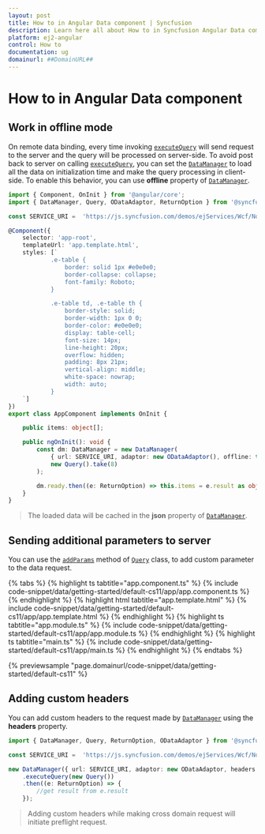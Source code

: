 ```yaml
---
layout: post
title: How to in Angular Data component | Syncfusion
description: Learn here all about How to in Syncfusion Angular Data component of Syncfusion Essential JS 2 and more.
platform: ej2-angular
control: How to 
documentation: ug
domainurl: ##DomainURL##
---
```


# How to in Angular Data component

## Work in offline mode

On remote data binding, every time invoking [`executeQuery`](https://ej2.syncfusion.com/documentation/api/data/dataManager/#executequery) will send request to the server and the query will be
processed on server-side.
To avoid post back to server on calling [`executeQuery`](https://ej2.syncfusion.com/documentation/api/data/dataManager/#executequery), you can set the [`DataManager`](https://ej2.syncfusion.com/documentation/api/data/dataManager/) to load all the data on initialization time and make the query processing in client-side.
To enable this behavior, you can use **offline** property of [`DataManager`](https://ej2.syncfusion.com/documentation/api/data/dataManager/).

```typescript
import { Component, OnInit } from '@angular/core';
import { DataManager, Query, ODataAdaptor, ReturnOption } from '@syncfusion/ej2-data';

const SERVICE_URI =  'https://js.syncfusion.com/demos/ejServices/Wcf/Northwind.svc/Orders';

@Component({
    selector: 'app-root',
    templateUrl: 'app.template.html',
    styles: [`
            .e-table {
                border: solid 1px #e0e0e0;
                border-collapse: collapse;
                font-family: Roboto;
            }

            .e-table td, .e-table th {
                border-style: solid;
                border-width: 1px 0 0;
                border-color: #e0e0e0;
                display: table-cell;
                font-size: 14px;
                line-height: 20px;
                overflow: hidden;
                padding: 8px 21px;
                vertical-align: middle;
                white-space: nowrap;
                width: auto;
            }
    `]
})
export class AppComponent implements OnInit {

    public items: object[];

    public ngOnInit(): void {
        const dm: DataManager = new DataManager(
            { url: SERVICE_URI, adaptor: new ODataAdaptor(), offline: true },
            new Query().take(8)
        );

        dm.ready.then((e: ReturnOption) => this.items = e.result as object[]).catch((e) => true);
    }
}

```

> The loaded data will be cached in the **json** property of [`DataManager`](https://ej2.syncfusion.com/documentation/api/data/dataManager/).

## Sending additional parameters to server

You can use the [`addParams`](https://ej2.syncfusion.com/documentation/api/data/query/#addparams) method of [`Query`](https://ej2.syncfusion.com/documentation/api/data/query/) class, to add custom parameter to the data request.

{% tabs %}
{% highlight ts tabtitle="app.component.ts" %}
{% include code-snippet/data/getting-started/default-cs11/app/app.component.ts %}
{% endhighlight %}
{% highlight html tabtitle="app.template.html" %}
{% include code-snippet/data/getting-started/default-cs11/app/app.template.html %}
{% endhighlight %}
{% highlight ts tabtitle="app.module.ts" %}
{% include code-snippet/data/getting-started/default-cs11/app/app.module.ts %}
{% endhighlight %}
{% highlight ts tabtitle="main.ts" %}
{% include code-snippet/data/getting-started/default-cs11/app/main.ts %}
{% endhighlight %}
{% endtabs %}
  
{% previewsample "page.domainurl/code-snippet/data/getting-started/default-cs11" %}

## Adding custom headers

You can add custom headers to the request made by [`DataManager`](https://ej2.syncfusion.com/documentation/api/data/dataManager/) using the **headers** property.

```typescript
import { DataManager, Query, ReturnOption, ODataAdaptor } from '@syncfusion/ej2-data';

const SERVICE_URI =  'https://js.syncfusion.com/demos/ejServices/Wcf/Northwind.svc/Orders';

new DataManager({ url: SERVICE_URI, adaptor: new ODataAdaptor, headers: [{ 'syncfusion': 'true' }] })
    .executeQuery(new Query())
    .then((e: ReturnOption) => {
        //get result from e.result
    });

```

> Adding custom headers while making cross domain request will initiate preflight request.